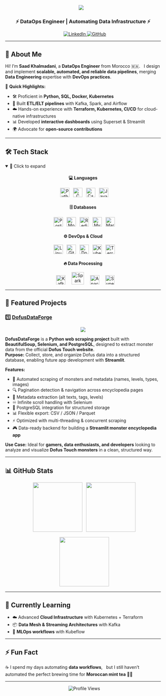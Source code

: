 <div align="center">
  <img src="https://capsule-render.vercel.app/api?type=waving&color=gradient&height=200&section=header&text=Saad%20KHALMADANI%20🚀&fontSize=40&animation=fadeIn&fontAlignY=40" />
  
  <h3>⚡ DataOps Engineer | Automating Data Infrastructure ⚡</h3>
  
<a href="https://www.linkedin.com/in/saad-khalmadani" target="_blank"> <img src="https://img.shields.io/badge/LinkedIn-blue?style=flat&logo=linkedin" alt="LinkedIn"/> </a> <a href="https://github.com/SaadkhPy" target="_blank"> <img src="https://img.shields.io/badge/GitHub-black?style=flat&logo=github" alt="GitHub"/> </a> </div>

---

## 🚀 About Me  

Hi! I’m **Saad Khalmadani**, a **DataOps Engineer** from Morocco 🇲🇦.  
I design and implement **scalable, automated, and reliable data pipelines**, merging **Data Engineering** expertise with **DevOps practices**.

🔹 **Quick Highlights:**  
- 🛠️ Proficient in **Python, SQL, Docker, Kubernetes**  
- 🔄 Built **ETL/ELT pipelines** with Kafka, Spark, and Airflow  
- ☁️ Hands-on experience with **Terraform, Kubernetes, CI/CD** for cloud-native infrastructures  
- 📊 Developed **interactive dashboards** using Superset & Streamlit  
- 🌍 Advocate for **open-source contributions**  

---

## 🛠️ Tech Stack  

<details open>
<summary>📂 Click to expand</summary>

<div align="center">

<h4>💻 Languages</h4>
<p>
  <img src="https://cdn.jsdelivr.net/gh/devicons/devicon/icons/python/python-original.svg" width="30" title="Python" />
  <img src="https://cdn.jsdelivr.net/gh/devicons/devicon/icons/c/c-original.svg" width="30" title="C" />
  <img src="https://cdn.jsdelivr.net/gh/devicons/devicon/icons/cplusplus/cplusplus-original.svg" width="30" title="C++" />
  <img src="https://cdn.jsdelivr.net/gh/devicons/devicon/icons/java/java-original.svg" width="30" title="Java" />
</p>

<h4>🗄️ Databases</h4>
<p>
  <img src="https://cdn.jsdelivr.net/gh/devicons/devicon/icons/postgresql/postgresql-original.svg" width="30" title="PostgreSQL" />
  <img src="https://cdn.jsdelivr.net/gh/devicons/devicon/icons/mongodb/mongodb-original.svg" width="30" title="MongoDB" />
  <img src="https://cdn.jsdelivr.net/gh/devicons/devicon/icons/redis/redis-original.svg" width="30" title="Redis" />
  <img src="https://cdn.jsdelivr.net/gh/devicons/devicon/icons/mysql/mysql-original.svg" width="30" title="MySQL" />
  <img src="https://cdn.jsdelivr.net/gh/devicons/devicon/icons/mariadb/mariadb-original.svg" width="30" title="MariaDB" />
</p>

<h4>⚙️ DevOps & Cloud</h4>
<p>
  <img src="https://cdn.jsdelivr.net/gh/devicons/devicon/icons/linux/linux-original.svg" width="30" title="Linux" />
  <img src="https://cdn.jsdelivr.net/gh/devicons/devicon/icons/git/git-original.svg" width="30" title="Git" />
  <img src="https://cdn.jsdelivr.net/gh/devicons/devicon/icons/docker/docker-original.svg" width="30" title="Docker" />
  <img src="https://cdn.jsdelivr.net/gh/devicons/devicon/icons/kubernetes/kubernetes-plain.svg" width="30" title="Kubernetes" />
  <img src="https://cdn.jsdelivr.net/gh/devicons/devicon/icons/terraform/terraform-original.svg" width="30" title="Terraform" />
</p>

<h4>🔥 Data Processing</h4>
<p>
    <img src="https://cdn.jsdelivr.net/gh/devicons/devicon/icons/apachekafka/apachekafka-original.svg" width="30" title="Kafka" />
    <img src="https://cdn.jsdelivr.net/gh/devicons/devicon@latest/icons/apachespark/apachespark-original-wordmark.svg" width="40" title="Spark" />
    <img src="https://upload.wikimedia.org/wikipedia/commons/thumb/b/b5/Apache_Kylin_logo.svg/768px-Apache_Kylin_logo.svg.png?20210416162233" width="30" title="Apache Kylin" />
    <img src="https://assets.streamlinehq.com/image/private/w_300,h_300,ar_1/f_auto/v1/icons/1/apache-superset-icon-cyc19fiufldpekdt6c7jg.png/apache-superset-icon-80ygkwbe76iyhvftejjahm.png?_a=DATAg1AAZAA0" width="30" title="Superset" />
</p>

</div>
</details>

---

## 📌 Featured Projects  

### 1️⃣ [DofusDataForge](https://github.com/SaadkhPy/DofusDataForge-project)
<p align="center">
  <img src="https://github-readme-stats.vercel.app/api/pin/?username=SaadkhPy&repo=DofusDataForge-project&theme=radical" />
</p>

**DofusDataForge** is a **Python web scraping project** built with **BeautifulSoup, Selenium, and PostgreSQL**, designed to extract monster data from the official **Dofus Touch website**.  
**Purpose:** Collect, store, and organize Dofus data into a structured database, enabling future app development with **Streamlit**.  

**Features:**  
- 🧩 Automated scraping of monsters and metadata (names, levels, types, images)  
- 🔍 Pagination detection & navigation across encyclopedia pages  
- 📝 Metadata extraction (alt texts, tags, levels)  
- ♾️ Infinite scroll handling with Selenium  
- 💾 PostgreSQL integration for structured storage  
- 📊 Flexible export: CSV / JSON / Parquet  
- ⚡ Optimized with multi-threading & concurrent scraping  
- 🎮 Data-ready backend for building a **Streamlit monster encyclopedia app**  

**Use Case:** Ideal for **gamers, data enthusiasts, and developers** looking to analyze and visualize **Dofus Touch monsters** in a clean, structured way.  


---

## 📊 GitHub Stats  

<p align="center">
  <img src="https://github-readme-stats.vercel.app/api?username=SaadkhPy&show_icons=true&theme=radical" height="160" />
  <img src="https://github-readme-stats.vercel.app/api/top-langs/?username=SaadkhPy&layout=compact&theme=radical" height="160" />
</p>

<p align="center">
  <img src="https://streak-stats.demolab.com?user=SaadkhPy&theme=radical" height="160" />
</p> 

---

## 🌱 Currently Learning  

- ☁️ Advanced **Cloud Infrastructure** with Kubernetes + Terraform  
- 📦 **Data Mesh & Streaming Architectures** with Kafka  
- 🤖 **MLOps workflows** with Kubeflow  

---

## ⚡ Fun Fact  

☕ I spend my days automating **data workflows**,  
but I still haven’t automated the perfect brewing time for **Moroccan mint tea** 🍵😂  

---

<div align="center">
  <img src="https://komarev.com/ghpvc/?username=SaadkhPy&label=Profile%20Views&color=blueviolet&style=flat" alt="Profile Views"/>
</div>
